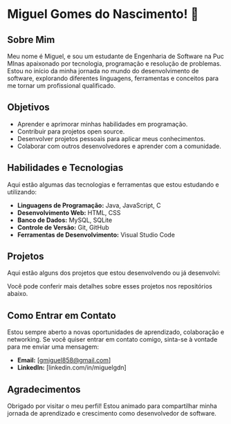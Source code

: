 # Miguel Gomes do Nascimento! 👋

## Sobre Mim

Meu nome é Miguel, e sou um estudante de Engenharia de Software na Puc MInas apaixonado por tecnologia, programação e resolução de problemas. Estou no início da minha jornada no mundo do desenvolvimento de software, explorando diferentes linguagens, ferramentas e conceitos para me tornar um profissional qualificado.

## Objetivos

- Aprender e aprimorar minhas habilidades em programação.
- Contribuir para projetos open source.
- Desenvolver projetos pessoais para aplicar meus conhecimentos.
- Colaborar com outros desenvolvedores e aprender com a comunidade.

## Habilidades e Tecnologias

Aqui estão algumas das tecnologias e ferramentas que estou estudando e utilizando:

- **Linguagens de Programação:** Java, JavaScript, C
- **Desenvolvimento Web:** HTML, CSS
- **Banco de Dados:** MySQL, SQLite
- **Controle de Versão:** Git, GitHub
- **Ferramentas de Desenvolvimento:** Visual Studio Code

## Projetos

Aqui estão alguns dos projetos que estou desenvolvendo ou já desenvolvi:

Você pode conferir mais detalhes sobre esses projetos nos repositórios abaixo.

## Como Entrar em Contato

Estou sempre aberto a novas oportunidades de aprendizado, colaboração e networking. Se você quiser entrar em contato comigo, sinta-se à vontade para me enviar uma mensagem:

- **Email:** [gmiguel858@gmail.com]
- **LinkedIn:** [linkedin.com/in/miguelgdn]

## Agradecimentos

Obrigado por visitar o meu perfil! Estou animado para compartilhar minha jornada de aprendizado e crescimento como desenvolvedor de software.
